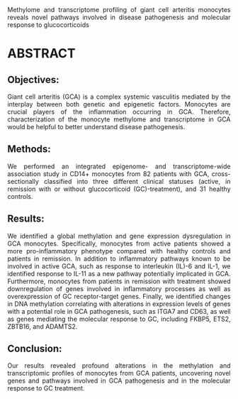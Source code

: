 <div style="text-align: justify">
Methylome and transcriptome profiling of giant cell arteritis monocytes reveals novel pathways involved in disease pathogenesis and molecular response to glucocorticoids
<div/>

# ABSTRACT

## Objectives: ##
Giant cell arteritis (GCA) is a complex systemic vasculitis mediated by the interplay between both genetic and epigenetic factors. Monocytes are crucial players of the inflammation occurring in GCA. Therefore, characterization of the monocyte methylome and transcriptome in GCA would be helpful to better understand disease pathogenesis.
## Methods: ##
<div style="text-align: justify">
We performed an integrated epigenome- and transcriptome-wide association study in CD14+ monocytes from 82 patients with GCA, cross-sectionally classified into three different clinical statuses (active, in remission with or without glucocorticoid (GC)-treatment), and 31 healthy controls.
<div/>

## Results: ## 
We identified a global methylation and gene expression dysregulation in GCA monocytes. Specifically, monocytes from active patients showed a more pro-inflammatory phenotype compared with healthy controls and patients in remission. In addition to inflammatory pathways known to be involved in active GCA, such as response to interleukin (IL)-6 and IL-1, we identified response to IL-11 as a new pathway potentially implicated in GCA. Furthermore, monocytes from patients in remission with treatment showed downregulation of genes involved in inflammatory processes as well as overexpression of GC receptor-target genes. Finally, we identified changes in DNA methylation correlating with alterations in expression levels of genes with a potential role in GCA pathogenesis, such as ITGA7 and CD63, as well as genes mediating the molecular response to GC, including FKBP5, ETS2, ZBTB16, and ADAMTS2.
## Conclusion: ##
Our results revealed profound alterations in the methylation and transcriptomic profiles of monocytes from GCA patients, uncovering novel genes and pathways involved in GCA pathogenesis and in the molecular response to GC treatment.
